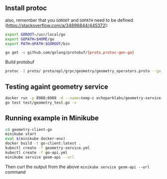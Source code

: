 ## Install protoc

also, remember that you `GOROOT` and `GOPATH` need to be defined (https://stackoverflow.com/a/34896844/445372):
```bash
export GOROOT=/usr/local/go
export GOPATH=$HOME/go
export PATH=$PATH:$GOROOT/bin

go get -u github.com/golang/protobuf/{proto,protoc-gen-go}
```

Build protobuf
```bash
protoc -I proto/ proto/epl/grpc/geometry/geometry_operators.proto --go_out=plugins=grpc:./
```

## Testing againt geometry service
```bash
docker run -p 8980:8980 -d --name=temp-c echoparklabs/geometry-service-java:8-jre-slim
go test test/geometry_test.go -v
```

## Running example in Minikube
```bash
cd geometry-client-go
minikube start
eval $(minikube docker-env)
docker build -t go-client:latest .
kubectl create -f geometry-service.yml
kubectl create -f go-api.yml
minikube service geom-api --url
```

Then curl the output from the above `minikube service geom-api --url` command



